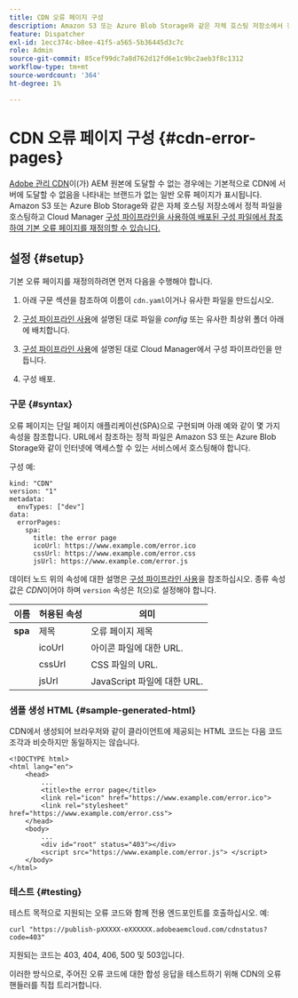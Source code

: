 ```yaml
---
title: CDN 오류 페이지 구성
description: Amazon S3 또는 Azure Blob Storage와 같은 자체 호스팅 저장소에서 정적 파일을 호스팅하고 Cloud Manager 구성 파이프라인을 사용하여 배포된 구성 파일에서 참조하여 기본 오류 페이지를 재정의하는 방법에 대해 알아봅니다.
feature: Dispatcher
exl-id: 1ecc374c-b8ee-41f5-a565-5b36445d3c7c
role: Admin
source-git-commit: 85cef99dc7a8d762d12fd6e1c9bc2aeb3f8c1312
workflow-type: tm+mt
source-wordcount: '364'
ht-degree: 1%

---
```



# CDN 오류 페이지 구성 {#cdn-error-pages}

[Adobe 관리 CDN](/help/implementing/dispatcher/cdn.md#aem-managed-cdn)이(가) AEM 원본에 도달할 수 없는 경우에는 기본적으로 CDN에 서버에 도달할 수 없음을 나타내는 브랜드가 없는 일반 오류 페이지가 표시됩니다. Amazon S3 또는 Azure Blob Storage와 같은 자체 호스팅 저장소에서 정적 파일을 호스팅하고 Cloud Manager [구성 파이프라인을 사용하여 배포된 구성 파일에서 참조하여 기본 오류 페이지를 재정의할 수 있습니다.](/help/operations/config-pipeline.md#managing-in-cloud-manager)

## 설정 {#setup}

기본 오류 페이지를 재정의하려면 먼저 다음을 수행해야 합니다.

1. 아래 구문 섹션을 참조하여 이름이 `cdn.yaml`이거나 유사한 파일을 만드십시오.

1. [구성 파이프라인 사용](/help/operations/config-pipeline.md#folder-structure)에 설명된 대로 파일을 *config* 또는 유사한 최상위 폴더 아래에 배치합니다.

1. [구성 파이프라인 사용](/help/operations/config-pipeline.md#managing-in-cloud-manager)에 설명된 대로 Cloud Manager에서 구성 파이프라인을 만듭니다.

1. 구성 배포.

### 구문 {#syntax}

오류 페이지는 단일 페이지 애플리케이션(SPA)으로 구현되며 아래 예와 같이 몇 가지 속성을 참조합니다.  URL에서 참조하는 정적 파일은 Amazon S3 또는 Azure Blob Storage와 같이 인터넷에 액세스할 수 있는 서비스에서 호스팅해야 합니다.

구성 예:

```
kind: "CDN"
version: "1"
metadata:
  envTypes: ["dev"]
data:
  errorPages:
    spa:
      title: the error page
      icoUrl: https://www.example.com/error.ico
      cssUrl: https://www.example.com/error.css
      jsUrl: https://www.example.com/error.js
```
데이터 노드 위의 속성에 대한 설명은 [구성 파이프라인 사용](/help/operations/config-pipeline.md#common-syntax)을 참조하십시오. 종류 속성 값은 *CDN*&#x200B;이어야 하며 `version` 속성은 *1*(으)로 설정해야 합니다.


| 이름 | 허용된 속성 | 의미 |
|-----------|--------------------------|-------------|
| **spa** | 제목 | 오류 페이지 제목 |
|     | icoUrl | 아이콘 파일에 대한 URL. |
|     | cssUrl | CSS 파일의 URL. |
|     | jsUrl | JavaScript 파일에 대한 URL. |

### 샘플 생성 HTML {#sample-generated-html}

CDN에서 생성되어 브라우저와 같이 클라이언트에 제공되는 HTML 코드는 다음 코드 조각과 비슷하지만 동일하지는 않습니다.

```
<!DOCTYPE html>
<html lang="en">
    <head>
        ...
        <title>the error page</title>
        <link rel="icon" href="https://www.example.com/error.ico">
        <link rel="stylesheet" href="https://www.example.com/error.css">
    </head>
    <body>
        ...
        <div id="root" status="403"></div>
        <script src="https://www.example.com/error.js"> </script>
    </body>
</html>
```

### 테스트 {#testing}

테스트 목적으로 지원되는 오류 코드와 함께 전용 엔드포인트를 호출하십시오. 예:

```
curl "https://publish-pXXXXX-eXXXXXX.adobeaemcloud.com/cdnstatus?code=403"
```

지원되는 코드는 403, 404, 406, 500 및 503입니다.

이러한 방식으로, 주어진 오류 코드에 대한 합성 응답을 테스트하기 위해 CDN의 오류 핸들러를 직접 트리거합니다.
